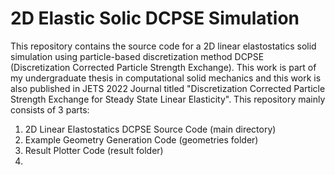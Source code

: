 # 2D Elastic Solic DCPSE Simulation
This repository contains the source code for a 2D linear elastostatics solid simulation using particle-based discretization method DCPSE (Discretization Corrected Particle Strength Exchange). This work is part of my undergraduate thesis in computational solid mechanics and this work is also published in JETS 2022 Journal titled "Discretization Corrected Particle Strength Exchange for Steady State Linear Elasticity". 
This repository mainly consists of 3 parts:
1. 2D Linear Elastostatics DCPSE Source Code (main directory)
2. Example Geometry Generation Code (geometries folder)
3. Result Plotter Code (result folder)
4. 
